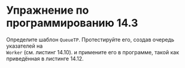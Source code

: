 # Упражнение по программированию 14.3  
Определите шаблон `QueueTP`. Протестируйте его, создав очередь указателей на  
`Worker` (см. листинг 14.10). и примените его в программе, такой как  
приведённая в листинге 14.12.  
 